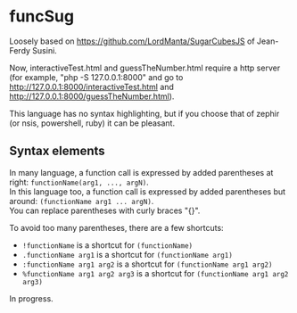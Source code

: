 # funcSug
Loosely based on https://github.com/LordManta/SugarCubesJS of Jean-Ferdy Susini.

Now, interactiveTest.html and guessTheNumber.html require a http server (for example, "php -S 127.0.0.1:8000" and go to http://127.0.0.1:8000/interactiveTest.html and http://127.0.0.1:8000/guessTheNumber.html).

This language has no syntax highlighting, but if you choose that of zephir (or nsis, powershell, ruby) it can be pleasant.

## Syntax elements
In many language, a function call is expressed by added parentheses at right:
```functionName(arg1, ..., argN)```.<br>
In this language too, a function call is expressed by added parentheses but around:
```(functionName arg1 ... argN)```.<br>
You can replace parentheses with curly braces "{}".

To avoid too many parentheses, there are a few shortcuts:<br>
- ```!functionName``` is a shortcut for ```(functionName)```
- ```.functionName arg1``` is a shortcut for ```(functionName arg1)```
- ```:functionName arg1 arg2``` is a shortcut for ```(functionName arg1 arg2)```
- ```%functionName arg1 arg2 arg3``` is a shortcut for ```(functionName arg1 arg2 arg3)```

In progress.
